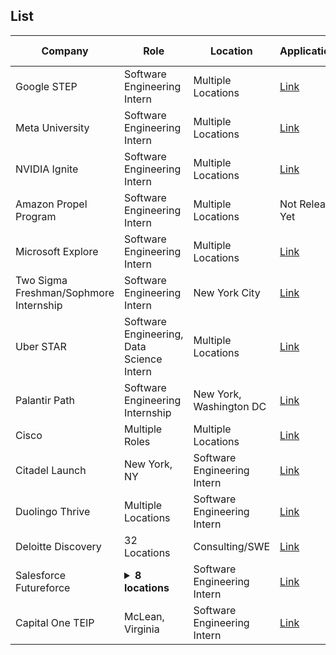 ## List

| Company | Role | Location | Application/Link | Date Posted |
| ------- | ---- | -------- | ---------------- | ----------- |
| Google STEP | Software Engineering Intern | Multiple Locations | [Link](https://buildyourfuture.withgoogle.com/programs/step) | Soon |
| Meta University | Software Engineering Intern | Multiple Locations | [Link](https://www.metacareers.com/careerprograms/pathways/metauniversity) | Soon |
| NVIDIA Ignite | Software Engineering Intern | Multiple Locations | [Link](https://www.nvidia.com/en-us/about-nvidia/careers/university-recruiting/) | Soon |
| Amazon Propel Program | Software Engineering Intern | Multiple Locations | Not Released Yet | Soon |
| Microsoft Explore | Software Engineering Intern | Multiple Locations | [Link](https://careers.microsoft.com/v2/global/en/exploremicrosoft) | Soon |
| Two Sigma Freshman/Sophmore Internship | Software Engineering Intern | New York City | [Link](https://www.twosigma.com/careers/internships/) | Soon |
| Uber STAR | Software Engineering, Data Science Intern | Multiple Locations | [Link](https://www.uber.com/us/en/careers/uberstar/) | Soon |
| Palantir Path | Software Engineering Internship | New York, Washington DC | [Link](https://www.palantir.com/careers/students/path/) | Soon |
| Cisco | Multiple Roles | Multiple Locations | [Link](https://www.cisco.com/c/en/us/about/careers/communities/students-and-new-graduates.html) | Soon |
| Citadel Launch | New York, NY | Software Engineering Intern | [Link](https://www.citadel.com/careers/details/launch-2025-intern-us/) | July 31st |
| Duolingo Thrive | Multiple Locations | Software Engineering Intern | [Link](https://careers.duolingo.com/?type=Thrive%20Program) | Soon |
| Deloitte Discovery | 32 Locations | Consulting/SWE | [Link](https://apply.deloitte.com/careers/JobDetail/Deloitte-Consulting-Discovery-Intern-Sophomore-Summer-2025/189147) | Early August |
| Salesforce Futureforce | <details><summary>**8 locations**</summary>Boston, MA</br>Seattle, WA</br>Indianapolis, IN</br>SF</br>Dallas, TX</br>Bellevue, WA</br>Atlanta, GA</br>Burlington, MA</details> | Software Engineering Intern | [Link](https://careers.salesforce.com/en/jobs/jr262842/summer-2025-intern-software-engineer/) | August 6th |
| Capital One TEIP | McLean, Virginia | Software Engineering Intern | [Link](https://www.capitalonecareers.com/job/mclean/technology-early-internship-program-summer-2025/31238/68391445344) | August 5th |
